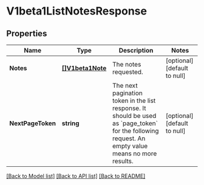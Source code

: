 # V1beta1ListNotesResponse

## Properties
Name | Type | Description | Notes
------------ | ------------- | ------------- | -------------
**Notes** | [**[]V1beta1Note**](v1beta1Note.md) | The notes requested. | [optional] [default to null]
**NextPageToken** | **string** | The next pagination token in the list response. It should be used as &#x60;page_token&#x60; for the following request. An empty value means no more results. | [optional] [default to null]

[[Back to Model list]](../README.md#documentation-for-models) [[Back to API list]](../README.md#documentation-for-api-endpoints) [[Back to README]](../README.md)



